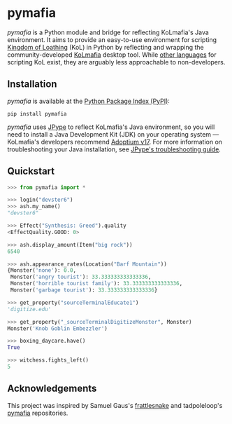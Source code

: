 # pymafia

*pymafia* is a Python module and bridge for reflecting KoLmafia's Java environment. It aims to provide an easy-to-use environment for scripting [Kingdom of Loathing](https://www.kingdomofloathing.com/) (KoL) in Python by reflecting and wrapping the community-developed [KoLmafia](https://github.com/kolmafia/kolmafia) desktop tool. While [other languages](https://loathing-associates-scripting-society.github.io/KoL-Scripting-Resources/) for scripting KoL exist, they are arguably less approachable to non-developers. 

## Installation
*pymafia* is available at the [Python Package Index (PyPI)](https://pypi.org/project/pymafia/):
```
pip install pymafia
```
*pymafia* uses [JPype](https://github.com/kivy/pyjnius) to reflect KoLmafia's Java environment, so you will need to install a Java Development Kit (JDK) on your operating system — KoLmafia's developers recommend [Adoptium v17](https://adoptium.net/index.html). For more information on troubleshooting your Java installation, see [JPype's troubleshooting guide](https://jpype.readthedocs.io/en/latest/install.html#if-it-fails).

## Quickstart

```python
>>> from pymafia import *

>>> login("devster6")
>>> ash.my_name()
"devster6"

>>> Effect("Synthesis: Greed").quality
<EffectQuality.GOOD: 0>

>>> ash.display_amount(Item("big rock"))
6540

>>> ash.appearance_rates(Location("Barf Mountain"))
{Monster('none'): 0.0,
 Monster('angry tourist'): 33.333333333333336,
 Monster('horrible tourist family'): 33.333333333333336,
 Monster('garbage tourist'): 33.333333333333336}

>>> get_property("sourceTerminalEducate1")
'digitize.edu'

>>> get_property("_sourceTerminalDigitizeMonster", Monster)
Monster('Knob Goblin Embezzler')

>>> boxing_daycare.have()
True

>>> witchess.fights_left()
5
```

## Acknowledgements

This project was inspired by Samuel Gaus's [frattlesnake](https://github.com/gausie/frattlesnake) and tadpoleloop's [pymafia](https://github.com/tadpoleloop/pymafia) repositories.